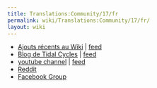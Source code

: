```yaml
---
title: Translations:Community/17/fr
permalink: wiki/Translations:Community/17/fr/
layout: wiki
---
```


-   [Ajouts récents au
    Wiki](https://tidalcycles.org/index.php/Special:RecentChanges) \|
    [feed](https://tidalcycles.org/api.php?hidebots=1&translations=filter&urlversion=1&days=7&limit=50&action=feedrecentchanges&feedformat=atom)
-   [Blog de Tidal Cycles](http://blog.tidalcycles.org/) \|
    [feed](http://blog.tidalcycles.org/feed/)
-   [youtube channel](https://www.youtube.com/tidalcycles/) \|
    [feed](https://www.youtube.com/tidalcycles/)
-   [Reddit](https://www.reddit.com/r/TidalCycles/)
-   [Facebook Group](https://www.facebook.com/groups/tidalcycles/)
